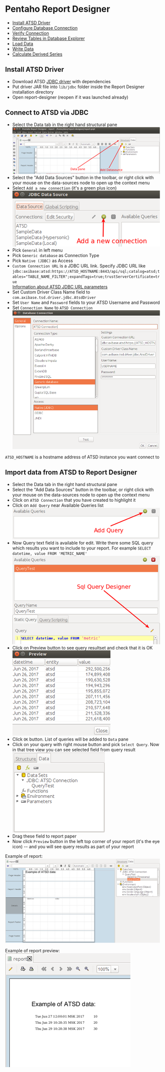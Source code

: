 # Pentaho Report Designer

- [Install ATSD Driver](#install-atsd-driver)
- [Configure Database Connection](#configure-database-connection)
- [Verify Connection](#verify-connection)
- [Review Tables in Database Explorer](#review-tables-in-database-explorer)
- [Load Data](#load-data)
- [Write Data](#write-data)
- [Calculate Derived Series](#calculate-derived-series)

## Install ATSD Driver

- Download ATSD [JDBC driver](https://github.com/axibase/atsd-jdbc/releases) with dependencies
- Put driver JAR file into `lib/jdbc` folder inside the Report Designer installation directory
- Open report-designer (reopen if it was launched already)

## Connect to ATSD via JDBC
- Select the Data tab in the right hand structural pane
![](resources/data_pane.png)
- Select the "Add Data Sources" button in the toolbar, or right click with your mouse on the data-sources node to open up the context menu
- Select `Add a new connection` (it's a green plus icon)
![](resources/new_connection.png)
- Pick `General` in left menu
- Pick `Generic database` as Connection Type
- Pick `Native (JDBC)` as Access
- `Custom Connection URL` is a JDBC URL link. Specify JDBC URL like `jdbc:axibase:atsd:https://ATSD_HOSTNAME:8443/api/sql;catalog=atsd;tables="TABLE_NAME_FILTER";expandTags=true;trustServerCertificate=true`  
[Information about ATSD JDBC URL parameters](https://github.com/axibase/atsd-jdbc/blob/master/README.md)
- Set Custom Driver Class Name field to `com.axibase.tsd.driver.jdbc.AtsdDriver`
- Set `User Name` and `Password` fields to your ATSD Username and Password
- Set `Connection Name` to `ATSD Connection`
![](resources/atsd_connection.png)

`ATSD_HOSTNAME` is a hostname address of ATSD instance you want connect to

## Import data from ATSD to Report Designer
- Select the Data tab in the right hand structural pane
- Select the "Add Data Sources" button in the toolbar, or right click with your mouse on the data-sources node to open up the context menu
- Click on `ATSD Connection` that you have created to highlight it
- Click on `Add Query` near Available Queries list
![](resources/add_query.png)
- Now Query text field is available for edit. Write there some SQL query which results you want to include to your report. For example `SELECT datetime, value FROM 'METRIC_NAME'`
![](resources/query_text.png)
- Click on Preview button to see query resultset and check that it is OK
![](resources/preview.png)
- Click `OK` button. List of queries will be added to `Data` pane
- Click on your query with right mouse button and pick `Select Query`. Now in that tree view you can see selected field from query result
![](resources/data_pane_updated.png)
- Drag these field to report paper
- Now click `Preview` button in the left top corner of your report (it's the eye icon) -- and you will see query results as part of your report

Example of report:
![](resources/report.png)

Example of report preview:
![](resources/report_preview.png)
